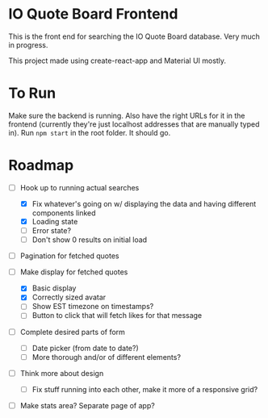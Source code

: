 # IO Quote Board Frontend

This is the front end for searching the IO Quote Board database. Very much in progress.

This project made using create-react-app and Material UI mostly.

# To Run

Make sure the backend is running. Also have the right URLs for it in the frontend (currently they're just localhost addresses that are manually typed in). Run `npm start` in the root folder. It should go.

# Roadmap

-   [ ] Hook up to running actual searches

    -   [x] Fix whatever's going on w/ displaying the data and having different components linked
    -   [x] Loading state
    -   [ ] Error state?
    -   [ ] Don't show 0 results on initial load

-   [ ] Pagination for fetched quotes
-   [ ] Make display for fetched quotes
    -   [x] Basic display
    -   [x] Correctly sized avatar
    -   [ ] Show EST timezone on timestamps?
    -   [ ] Button to click that will fetch likes for that message
-   [ ] Complete desired parts of form
    -   [ ] Date picker (from date to date?)
    -   [ ] More thorough and/or of different elements?
-   [ ] Think more about design
    -   [ ] Fix stuff running into each other, make it more of a responsive grid?
-   [ ] Make stats area? Separate page of app?
